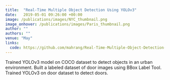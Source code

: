 ```yaml
---
title:  "Real-Time Multiple Object Detection Using YOLOv3"
date:   2019-05-01 09:26:00 +00:00
image: /publications/images/NYC_thumbnail.png
image_onhover: /publications/images/Paris_thumbnail.png
author: ""
authors: ""
venue: "May"
links:
  code: https://github.com/mahrang/Real-Time-Multiple-Object-Detection-Using-YOLOv3
---
```

Trained YOLOv3 model on COCO dataset to detect objects in an urban environment.
Built a labeled dataset of door images using BBox Label Tool.  Trained YOLOv3 on door dataset to detect doors. 
